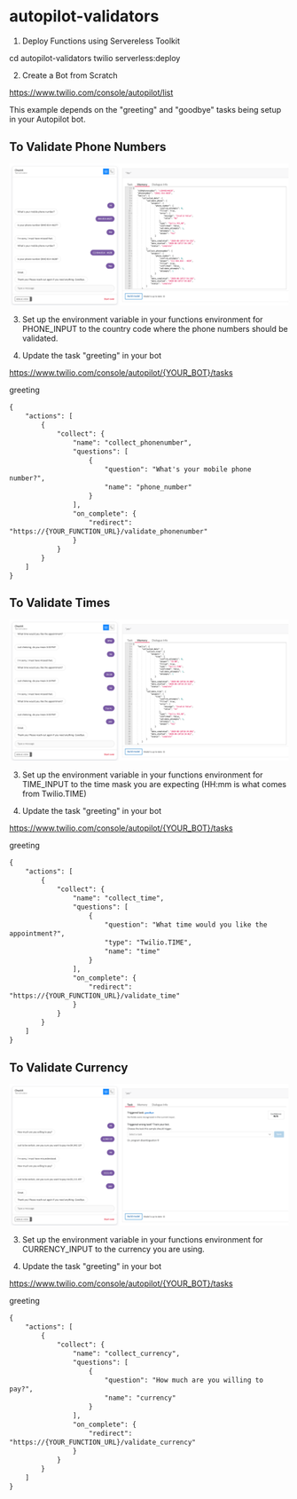 # autopilot-validators

1. Deploy Functions using Servereless Toolkit

cd autopilot-validators
twilio serverless:deploy

2. Create a Bot from Scratch

https://www.twilio.com/console/autopilot/list 

This example depends on the "greeting" and "goodbye" tasks being setup in your Autopilot bot.

## To Validate Phone Numbers

![Screenshot](/images/PhoneNumberValidation.png)

3. Set up the environment variable in your functions environment for PHONE_INPUT to the country code where the phone numbers should be validated.

4. Update the task "greeting" in your bot

https://www.twilio.com/console/autopilot/{YOUR_BOT}/tasks

greeting

```
{
    "actions": [
        {
            "collect": {
                "name": "collect_phonenumber",
                "questions": [
                    {
                        "question": "What's your mobile phone number?",
                        "name": "phone_number"
                    }
                ],
                "on_complete": {
                    "redirect": "https://{YOUR_FUNCTION_URL}/validate_phonenumber"
                }
            }
        }
    ]
}
```

## To Validate Times

![Screenshot](/images/TimeValidation.png)

3. Set up the environment variable in your functions environment for TIME_INPUT to the time mask you are expecting (HH:mm is what comes from Twilio.TIME)

4. Update the task "greeting" in your bot

https://www.twilio.com/console/autopilot/{YOUR_BOT}/tasks

greeting

```
{
    "actions": [
        {
            "collect": {
                "name": "collect_time",
                "questions": [
                    {
                        "question": "What time would you like the appointment?",
                        "type": "Twilio.TIME",
                        "name": "time"
                    }
                ],
                "on_complete": {
                    "redirect": "https://{YOUR_FUNCTION_URL}/validate_time"
                }
            }
        }
    ]
}
```
## To Validate Currency

![Screenshot](/images/CurrencyValidation.png)

3. Set up the environment variable in your functions environment for CURRENCY_INPUT to the currency you are using.

4. Update the task "greeting" in your bot

https://www.twilio.com/console/autopilot/{YOUR_BOT}/tasks

greeting

```
{
    "actions": [
        {
            "collect": {
                "name": "collect_currency",
                "questions": [
                    {
                        "question": "How much are you willing to pay?",
                        "name": "currency"
                    }
                ],
                "on_complete": {
                    "redirect": "https://{YOUR_FUNCTION_URL}/validate_currency"
                }
            }
        }
    ]
}
```

